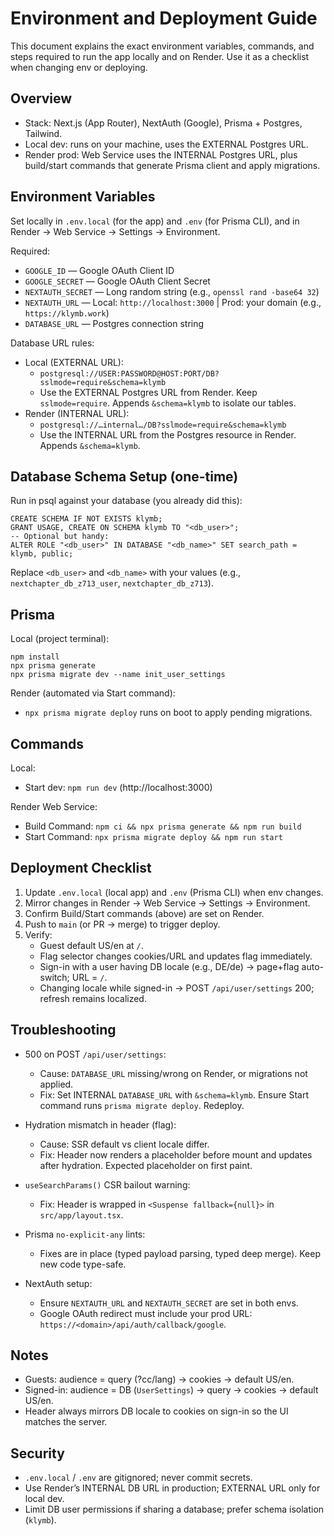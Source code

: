 # Environment and Deployment Guide

This document explains the exact environment variables, commands, and steps required to run the app locally and on Render. Use it as a checklist when changing env or deploying.

## Overview

- Stack: Next.js (App Router), NextAuth (Google), Prisma + Postgres, Tailwind.
- Local dev: runs on your machine, uses the EXTERNAL Postgres URL.
- Render prod: Web Service uses the INTERNAL Postgres URL, plus build/start commands that generate Prisma client and apply migrations.

## Environment Variables

Set locally in `.env.local` (for the app) and `.env` (for Prisma CLI), and in Render → Web Service → Settings → Environment.

Required:

- `GOOGLE_ID` — Google OAuth Client ID
- `GOOGLE_SECRET` — Google OAuth Client Secret
- `NEXTAUTH_SECRET` — Long random string (e.g., `openssl rand -base64 32`)
- `NEXTAUTH_URL` — Local: `http://localhost:3000` | Prod: your domain (e.g., `https://klymb.work`)
- `DATABASE_URL` — Postgres connection string

Database URL rules:

- Local (EXTERNAL URL):
  - `postgresql://USER:PASSWORD@HOST:PORT/DB?sslmode=require&schema=klymb`
  - Use the EXTERNAL Postgres URL from Render. Keep `sslmode=require`. Appends `&schema=klymb` to isolate our tables.
- Render (INTERNAL URL):
  - `postgresql://…internal…/DB?sslmode=require&schema=klymb`
  - Use the INTERNAL URL from the Postgres resource in Render. Appends `&schema=klymb`.

## Database Schema Setup (one-time)

Run in psql against your database (you already did this):

```
CREATE SCHEMA IF NOT EXISTS klymb;
GRANT USAGE, CREATE ON SCHEMA klymb TO "<db_user>";
-- Optional but handy:
ALTER ROLE "<db_user>" IN DATABASE "<db_name>" SET search_path = klymb, public;
```

Replace `<db_user>` and `<db_name>` with your values (e.g., `nextchapter_db_z713_user`, `nextchapter_db_z713`).

## Prisma

Local (project terminal):

```
npm install
npx prisma generate
npx prisma migrate dev --name init_user_settings
```

Render (automated via Start command):

- `npx prisma migrate deploy` runs on boot to apply pending migrations.

## Commands

Local:

- Start dev: `npm run dev` (http://localhost:3000)

Render Web Service:

- Build Command: `npm ci && npx prisma generate && npm run build`
- Start Command: `npx prisma migrate deploy && npm run start`

## Deployment Checklist

1) Update `.env.local` (local app) and `.env` (Prisma CLI) when env changes.
2) Mirror changes in Render → Web Service → Settings → Environment.
3) Confirm Build/Start commands (above) are set on Render.
4) Push to `main` (or PR → merge) to trigger deploy.
5) Verify:
   - Guest default US/en at `/`.
   - Flag selector changes cookies/URL and updates flag immediately.
   - Sign-in with a user having DB locale (e.g., DE/de) → page+flag auto-switch; URL = `/`.
   - Changing locale while signed-in → POST `/api/user/settings` 200; refresh remains localized.

## Troubleshooting

- 500 on POST `/api/user/settings`:
  - Cause: `DATABASE_URL` missing/wrong on Render, or migrations not applied.
  - Fix: Set INTERNAL `DATABASE_URL` with `&schema=klymb`. Ensure Start command runs `prisma migrate deploy`. Redeploy.

- Hydration mismatch in header (flag):
  - Cause: SSR default vs client locale differ.
  - Fix: Header now renders a placeholder before mount and updates after hydration. Expected placeholder on first paint.

- `useSearchParams()` CSR bailout warning:
  - Fix: Header is wrapped in `<Suspense fallback={null}>` in `src/app/layout.tsx`.

- Prisma `no-explicit-any` lints:
  - Fixes are in place (typed payload parsing, typed deep merge). Keep new code type-safe.

- NextAuth setup:
  - Ensure `NEXTAUTH_URL` and `NEXTAUTH_SECRET` are set in both envs.
  - Google OAuth redirect must include your prod URL: `https://<domain>/api/auth/callback/google`.

## Notes

- Guests: audience = query (?cc/lang) → cookies → default US/en.
- Signed-in: audience = DB (`UserSettings`) → query → cookies → default US/en.
- Header always mirrors DB locale to cookies on sign-in so the UI matches the server.

## Security

- `.env.local` / `.env` are gitignored; never commit secrets.
- Use Render’s INTERNAL DB URL in production; EXTERNAL URL only for local dev.
- Limit DB user permissions if sharing a database; prefer schema isolation (`klymb`).

